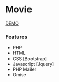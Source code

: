 # Movie
[DEMO](https://moive-lompong.000webhostapp.com/)

### Features
* PHP
* HTML
* CSS [Bootstrap]
* Javascript [Jquery]
* PHP Mailer
* Omise

